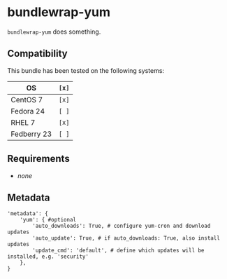 # bundlewrap-yum

`bundlewrap-yum` does something.

## Compatibility

This bundle has been tested on the following systems:

| OS          | `[x]` |
| ----------- | ----- |
| CentOS 7    | `[x]` |
| Fedora 24   | `[ ]` |
| RHEL 7      | `[x]` |
| Fedberry 23 | `[ ]` |

## Requirements

* *none*

## Metadata

    'metadata': {
        'yum': { #optional
            'auto_downloads': True, # configure yum-cron and download updates
            'auto_update': True, # if auto_downloads: True, also install updates
            'update_cmd': 'default', # define which updates will be installed, e.g. 'security'
        },
    }
